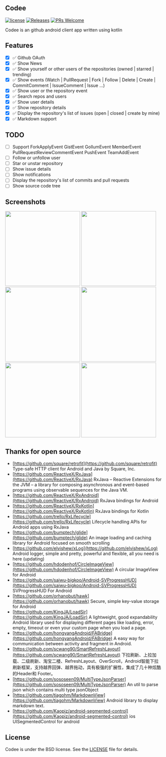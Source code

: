 ## Codee
[![license](http://img.shields.io/badge/license-BSD3-brightgreen.svg?style=flat)](https://github.com/typ0520/Codee/blob/master/LICENSE)
[![Releases](https://img.shields.io/badge/android-4.1.1-brightgreen.svg)](https:/www.github.com/typ0520/Codee)
[![PRs Welcome](https://img.shields.io/badge/PRs-welcome-brightgreen.svg)](https://github.com/typ0520/Codee/pulls)

Codee is an github android client app written using kotlin

## Features

- [x] ✅ Github OAuth
- [x] ✅ Show News
- [x] ✅ Show yourself or other users of the repositories (owned | starred | trending)
- [x] ✅ Show events (Watch | PullRequest | Fork | Follow | Delete | Create | CommitComment | IssueComment | Issue ...)
- [x] ✅ Show user or the repository event
- [x] ✅ Search repos and users
- [x] ✅ Show user details
- [x] ✅ Show repository details
- [x] ✅ Display the repository's list of issues (open | closed | create by mine)
- [x] ✅ Markdown support

## TODO

- [ ] Support ForkApplyEvent GistEvent GollumEvent MemberEvent PullRequestReviewCommentEvent PushEvent TeamAddEvent
- [ ] Follow or unfollow user
- [ ] Star or unstar repository
- [ ] Show issue details
- [ ] Show notifications
- [ ] Display the repository's list of commits and pull requests
- [ ] Show source code tree

## Screenshots

<img src="https://raw.github.com/752554930/test/master/image1.jpg" width="240">&nbsp;<img src="https://raw.github.com/752554930/test/master/image2.jpg" width="240">&nbsp;<img src="https://raw.github.com/752554930/test/master/image3.jpg" width="240">&nbsp;<img src="https://raw.github.com/752554930/test/master/image4.jpg" width="240">&nbsp;<img src="https://raw.github.com/752554930/test/master/image5.jpg" width="240">&nbsp;<img src="https://raw.github.com/752554930/master/image6.jpg" width="240">

## Thanks for open source

* [https://github.com/square/retrofit](https://github.com/square/retrofit) Type-safe HTTP client for Android and Java by Square, Inc.
* [https://github.com/ReactiveX/RxJava](https://github.com/ReactiveX/RxJava) RxJava – Reactive Extensions for the JVM – a library for composing asynchronous and event-based programs using observable sequences for the Java VM.
* [https://github.com/ReactiveX/RxAndroid](https://github.com/ReactiveX/RxAndroid) RxJava bindings for Android
* [https://github.com/ReactiveX/RxKotlin](https://github.com/ReactiveX/RxKotlin) RxJava bindings for Kotlin
* [https://github.com/trello/RxLifecycle](https://github.com/trello/RxLifecycle) Lifecycle handling APIs for Android apps using RxJava
* [https://github.com/bumptech/glide](https://github.com/bumptech/glide) An image loading and caching library for Android focused on smooth scrolling
* [https://github.com/elvishew/xLog](https://github.com/elvishew/xLog) Android logger, simple and pretty, powerful and flexible, all you need is here (updating)
* [https://github.com/hdodenhof/CircleImageView](https://github.com/hdodenhof/CircleImageView) A circular ImageView for Android
* [https://github.com/saiwu-bigkoo/Android-SVProgressHUD](https://github.com/saiwu-bigkoo/Android-SVProgressHUD) SVProgressHUD For Android
* [https://github.com/orhanobut/hawk](https://github.com/orhanobut/hawk) Secure, simple key-value storage for Android
* [https://github.com/KingJA/LoadSir](https://github.com/KingJA/LoadSir) A lightweight, good expandability Android library used for displaying different pages like loading, error, empty, timeout or even your custom page when you load a page.
* [https://github.com/hongyangAndroid/FABridge](https://github.com/hongyangAndroid/FABridge) A easy way for communication between activity and fragment in Android.
* [https://github.com/scwang90/SmartRefreshLayout](https://github.com/scwang90/SmartRefreshLayout) 下拉刷新、上拉加载、二级刷新、淘宝二楼、RefreshLayout、OverScroll，Android智能下拉刷新框架，支持越界回弹、越界拖动，具有极强的扩展性，集成了几十种炫酷的Header和 Footer。
* [https://github.com/sososeen09/MultiTypeJsonParser](https://github.com/sososeen09/MultiTypeJsonParser) An util to parse json which contains multi type jsonObject
* [https://github.com/tiagohm/MarkdownView](https://github.com/tiagohm/MarkdownView) Android library to display markdown text.
* [https://github.com/Kaopiz/android-segmented-control](https://github.com/Kaopiz/android-segmented-control) ios UISegmentedControl for android

## License
Codee is under the BSD license. See the [LICENSE](https://github.com/typ0520/Codee/blob/master/LICENSE) file for details.
